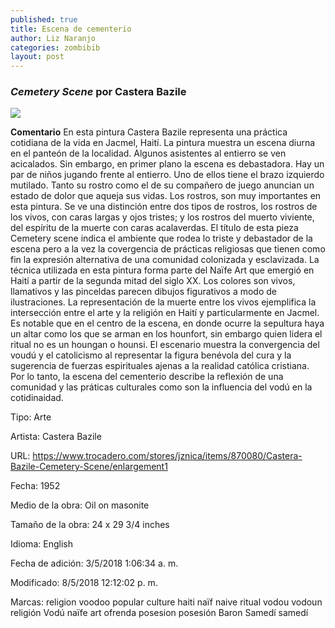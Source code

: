 ```yaml
---
published: true
title: Escena de cementerio
author: Liz Naranjo
categories: zombibib
layout: post
---
```


### _Cemetery Scene_ por Castera Bazile

![]({{site.baseurl}}//images/Copia%20de%20d7hftxdivxxvm.cloudfront.jpg)


**Comentario**
En esta pintura Castera Bazile representa una práctica cotidiana de la vida en Jacmel, Haití. La pintura muestra un escena diurna en el panteón de la localidad. Algunos asistentes al entierro se ven acicalados. Sin embargo, en primer plano la escena es debastadora. Hay un par de niños jugando frente al entierro. Uno de ellos tiene el brazo izquierdo mutilado. Tanto su rostro como el de su compañero de juego anuncian un estado de dolor que aqueja sus vidas. Los rostros, son muy importantes en esta pintura. Se ve una distinción entre dos tipos de rostros, los rostros de los vivos, con caras largas y ojos tristes; y los rostros del muerto viviente, del espíritu de la muerte con caras acalaverdas. El título de esta pieza Cemetery scene indica el ambiente que rodea lo triste y debastador de la escena pero a la vez la covergencia de prácticas religiosas que tienen como fin la expresión alternativa de una comunidad colonizada y esclavizada. La técnica utilizada en esta pintura forma parte del Naïfe Art que emergió en Haití a partir de la segunda mitad del siglo XX. Los colores son vivos, llamativos y las pinceldas parecen dibujos figurativos a modo de ilustraciones. La representación de la muerte entre los vivos ejemplifica la intersección entre el arte y la religión en Haití y particularmente en Jacmel. Es notable que en el centro de la escena, en donde ocurre la sepultura haya un altar como los que se arman en los hounfort, sin embargo quien lidera el ritual no es un houngan o hounsi. El escenario muestra la convergencia del voudú y el catolicismo al representar la figura benévola del cura y la sugerencia de fuerzas espirituales ajenas a la realidad católica cristiana. Por lo tanto, la escena del cementerio describe la reflexión de una comunidad y las práticas culturales como son la influencia del vodú en la cotidinaidad.

Tipo: Arte

Artista: Castera Bazile

URL: https://www.trocadero.com/stores/jznica/items/870080/Castera-Bazile-Cemetery-Scene/enlargement1

Fecha: 1952

Medio de la obra: Oil on masonite

Tamaño de la obra: 24 x 29 3/4 inches

Idioma: English

Fecha de adición: 3/5/2018 1:06:34 a. m.

Modificado: 8/5/2018 12:12:02 p. m.

Marcas: religion voodoo popular culture haiti naïf naive ritual vodou vodoun religión Vodú naïfe art ofrenda posesion posesión Baron Samedí samedí
